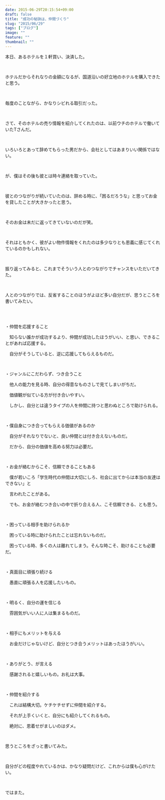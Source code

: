 ```yaml
---
date: 2015-06-29T20:15:54+09:00
draft: false
title: "成功の秘訣は、仲間づくり"
slug: "2015/06/29"
tags: ["ブログ"]
image: ""
feature: ""
thumbnail: ""
---
```

<p>本日、あるホテルを１軒買い、決済した。</p><br/><p>ホテルだからそれなりの金額になるが、国道沿いの好立地のホテルを購入できたと思う。</p><br/><p>毎度のことながら、かなりシビれる取引だった。</p><br/><p>さて、そのホテルの売り情報を紹介してくれたのは、以前ウチのホテルで働いていたTさんだ。</p><br/><p>いろいろとあって辞めてもらった男だから、会社としてはあまりいい関係ではない。</p><br/><p>が、僕はその後も彼とは時々連絡を取っていた。</p><br/><p>彼とのつながりが続いていたのは、辞める時に、「困るだろうな」と思ってお金を貸したことが大きかったと思う。</p><br/><p>そのお金は未だに返ってきていないのだが笑。</p><br/><p>それはともかく、彼がよい物件情報をくれたのは多少なりとも恩義に感じてくれているのかもしれない。</p><br/><p>振り返ってみると、これまでそういう人とのつながりでチャンスをいただいてきた。</p><br/><p>人とのつながりでは、反省することのほうがよほど多い自分だが、思うところを書いてみたい。</p><br/><br/><p>・仲間を応援すること</p><p>　知らない誰かが成功するより、仲間が成功したほうがいい、と思い、できることがあれば応援する。</p><p>　自分がそうしていると、逆に応援してもらえるものだ。</p><br/><p>・ジャンルにこだわらず、つき合うこと</p><p>　他人の能力を見る時、自分の得意なものさしで見てしまいがちだ。</p><p>　価値観が似ている方が付き合いやすい。</p><p>　しかし、自分とは違うタイプの人を仲間に持つと思わぬところで助けられる。</p><br/><p>・僕自身につき合ってもらえる価値があるのか</p><p>　自分がそれなりでないと、良い仲間とは付き合えないものだ。</p><p>　だから、自分の価値を高める努力は必要だ。</p><br/><p>・お金が絡むからこそ、信頼できることもある</p><p>　僕が若いころ「学生時代の仲間は大切にしろ、社会に出てからは本当の友達はできない」と</p><p>　言われたことがある。</p><p>　でも、お金が絡むつき合いの中で折り合える人、こそ信頼できる、とも思う。</p><br/><p>・困っている相手を助けられるか</p><p>　困っている時に助けられたことは忘れないものだ。</p><p>　困っている時、多くの人は離れてしまう。そんな時こそ、助けることも必要だ。</p><br/><p>・真面目に頑張り続ける</p><p>　愚直に頑張る人を応援したいもの。</p><br/><p>・明るく、自分の運を信じる</p><p>　雰囲気がいい人に人は集まるものだ。</p><br/><p>・相手にもメリットを与える</p><p>　お金だけじゃないけど、自分とつき合うメリットはあったほうがいい。</p><br/><p>・ありがとう、が言える</p><p>　感謝されると嬉しいもの。お礼は大事。</p><br/><p>・仲間を紹介する</p><p>　これは結構大切。ケチケチせずに仲間を紹介する。</p><p>　それが上手くいくと、自分にも紹介してくれるもの。</p><p>　絶対に、恩着せがましいのはダメ。</p><br/><p>思うところをざっと書いてみた。</p><br/><p>自分がどの程度やれているかは、かなり疑問だけど、これからは僕も心がけたい。</p><br/><p>ではまた。</p><br/><br/><br/><br/><br/><br/><br/>

